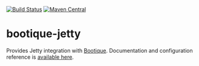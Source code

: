 [![Build Status](https://travis-ci.org/bootique/bootique-jetty.svg)](https://travis-ci.org/bootique/bootique-jetty)
[![Maven Central](https://maven-badges.herokuapp.com/maven-central/io.bootique.jetty/bootique-jetty/badge.svg)](https://maven-badges.herokuapp.com/maven-central/io.bootique.jetty/bootique-jetty/)


# bootique-jetty
Provides Jetty integration with [Bootique](https://github.com/bootique/bootique). Documentation and configuration reference 
is [available here](http://bootique.io/docs/0/bootique-jetty-docs/).
